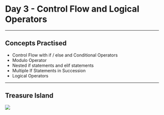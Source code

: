 # Day 3 - Control Flow and Logical Operators
---
## Concepts Practised
* Control Flow with if / else and Conditional Operators
* Modulo Operator
* Nested if statements and elif statements
* Multiple If Statements in Succession
* Logical Operators
---
## Treasure Island
![](https://user-images.githubusercontent.com/98851253/154304693-a3aa3a5a-e8f3-46b8-bcea-6f0884aad99c.gif)
